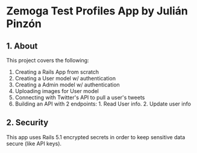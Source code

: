 # Zemoga Test Profiles App by Julián Pinzón

## 1. About
This project covers the following:
1. Creating a Rails App from scratch
2. Creating a User model w/ authentication
3. Creating a Admin model w/ authentication
4. Uploading images for User model
5. Connecting with Twitter's API to pull a user's tweets
6. Building an API with 2 endpoints: 1. Read User info. 2. Update user info

## 2. Security
This app uses Rails 5.1 encrypted secrets in order to keep sensitive data secure (like API keys). 
